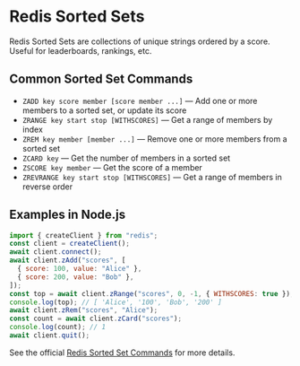 # Redis Sorted Sets

Redis Sorted Sets are collections of unique strings ordered by a score. Useful for leaderboards, rankings, etc.

## Common Sorted Set Commands

- `ZADD key score member [score member ...]` — Add one or more members to a sorted set, or update its score
- `ZRANGE key start stop [WITHSCORES]` — Get a range of members by index
- `ZREM key member [member ...]` — Remove one or more members from a sorted set
- `ZCARD key` — Get the number of members in a sorted set
- `ZSCORE key member` — Get the score of a member
- `ZREVRANGE key start stop [WITHSCORES]` — Get a range of members in reverse order

## Examples in Node.js

```js
import { createClient } from "redis";
const client = createClient();
await client.connect();
await client.zAdd("scores", [
  { score: 100, value: "Alice" },
  { score: 200, value: "Bob" },
]);
const top = await client.zRange("scores", 0, -1, { WITHSCORES: true });
console.log(top); // [ 'Alice', '100', 'Bob', '200' ]
await client.zRem("scores", "Alice");
const count = await client.zCard("scores");
console.log(count); // 1
await client.quit();
```

See the official [Redis Sorted Set Commands](https://redis.io/commands/?group=sorted-set) for more details.
